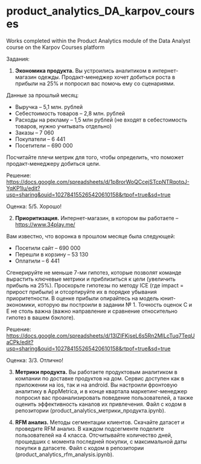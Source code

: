 # product_analytics_DA_karpov_courses
Works completed within the Product Analytics module of the Data Analyst course on the Karpov Courses platform

Задания:
1) **Экономика продукта.** Вы устроились аналитиком в интернет-магазин одежды. Продакт-менеджер хочет добиться роста в прибыли на 25% и попросил вас помочь ему со сценариями.

Данные за прошлый месяц:

- Выручка – 5,1 млн. рублей
- Себестоимость товаров – 2,8 млн. рублей
- Расходы на рекламу – 1,5 млн рублей (не входят в себестоимость товаров, нужно учитывать отдельно)
- Заказы – 7 060
- Покупатели – 6 441
- Посетители – 690 000

Посчитайте плечи метрик для того, чтобы определить, что поможет продакт-менеджеру добиться цели.

Решение: https://docs.google.com/spreadsheets/d/1p8rorWoQCcejSTcpNTRqotqJ-YqKP1Iu/edit?usp=sharing&ouid=102784155265420610158&rtpof=true&sd=true

Оценка: 5/5. Хорошо!

2) **Приоритизация.** Интернет-магазин, в котором вы работаете – https://www.34play.me/ 

Вам известно, что воронка в прошлом месяце была следующей:

- Посетили сайт – 690 000
- Перешли в корзину – 53 130
- Оплатили – 6 441

Сгенерируйте не меньше 7-ми гипотез, которые позволят команде вырастить ключевые метрики и приблизиться к цели  (увеличить прибыль на 25%). Проскорьте гипотезы по методу ICE (где impact = прирост прибыли) и отсортируйте их в порядке убывания  приоритетности. В оценке прибыли опирайтесь на модель юнит-экономики, которую вы построили в задании № 1. Точность оценок C и E не столь важна (важно направление и сравнение относительно гипотез в вашем бэклоге).  

Решение: https://docs.google.com/spreadsheets/d/13lZIFKjseL6s5Rn2MILcTuq7TeqUaCPk/edit?usp=sharing&ouid=102784155265420610158&rtpof=true&sd=true

Оценка: 3/3. Отлично!

3) **Метрики продукта.** Вы работаете продуктовым аналитиком в компании по доставке продуктов на дом. Сервис доступен как в приложении на ios, так и на android. Вы настроили фронтовую аналитику в AppMetrica, и в конце квартала маркетинг-менеджер попросил вас проанализировать поведение пользователей, а также оценить эффективность каналов их привлечения. Файл с кодом в репозитории (product_analytics_метрики_продукта.ipynb).
   
4) **RFM анализ.** Методы сегментации клиентов. Скачайте датасет и проведите RFM анализ. В каждом подсегменте поделите пользователей на 4 класса. Отсчитывайте количество дней, прошедших с момента последней покупки, с максимальной даты покупки в датасете. Файл с кодом в репозитории (product_analytics_rfm_analysis.ipynb).
